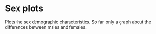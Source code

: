 # Sex plots
Plots the sex demographic characteristics. So far, only a graph about the differences between males and females.
